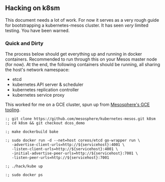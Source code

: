 ## Hacking on k8sm

This document needs a lot of work.
For now it serves as a very rough guide for bootstrapping a kubernetes-mesos cluster.
It has seen *very* limited testing.
You have been warned.

### Quick and Dirty

The process below should get everything up and running in docker containers.
Recommended to run through this on your Mesos master node (for now).
At the end, the following containers should be running, all sharing the host's network namespace:

* etcd
* kubernetes API server & scheduler
* kubernetes replication controller
* kubernetes service proxy

This worked for me on a GCE cluster, spun up from [Mesosphere's GCE tooling][1].

```shell
:; git clone https://github.com/mesosphere/kubernetes-mesos.git k8sm
:; cd k8sm && git checkout dcos_demo

:; make dockerbuild bake

:; sudo docker run -d --net=host coreos/etcd go-wrapper run \
   -advertise-client-urls=http://${servicehost}:4001 \
   -listen-client-urls=http://${servicehost}:4001 \
   -initial-advertise-peer-urls=http://${servicehost}:7001 \
   -listen-peer-urls=http://${servicehost}:7001

:; ./hack/kube up

:; sudo docker ps
```

[1]: https://google.mesosphere.com/

